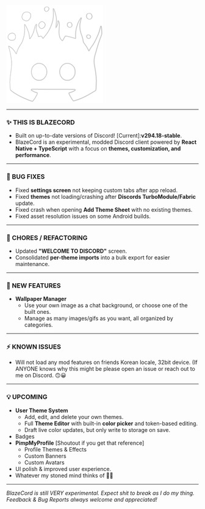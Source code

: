 ![BlazeCord](https://raw.githubusercontent.com/BlazeCordMod/BlazeCord/refs/heads/main/src/assets/ic_blazecord.png)


---

### ✨ THIS IS BLAZECORD
- Built on up-to-date versions of Discord! [Current]:**v294.18-stable**.
- BlazeCord is an experimental, modded Discord client powered by **React Native + TypeScript** with a focus on **themes, customization, and performance**.

---

### 🐞 BUG FIXES
- Fixed **settings screen** not keeping custom tabs after app reload.
- Fixed **themes** not loading/crashing after **Discords TurboModule/Fabric** update.
- Fixed crash when opening **Add Theme Sheet** with no existing themes.
- Fixed asset resolution issues on some Android builds.

---

### 🔨 CHORES / REFACTORING
- Updated **"WELCOME TO DISCORD"** screen.
- Consolidated **per-theme imports** into a bulk export for easier maintenance.
---

### 🚀 NEW FEATURES
- **Wallpaper Manager**
  - Use your own image as a chat background, or choose one of the built ones.
  - Manage as many images/gifs as you want, all organized by categories.
---

### ⚡ KNOWN ISSUES
- Will not load any mod features on friends Korean locale, 32bit device. (If ANYONE knows why this might be please open an issue or reach out to me on Discord. 🙃😀

---

### 💡 UPCOMING
- **User Theme System**
  - Add, edit, and delete your own themes.
  - Full **Theme Editor** with built-in **color picker** and token-based editing.
  - Draft live color updates, but only write to storage on save.
- Badges
- **PimpMyProfile** [Shoutout if you get that reference]
  - Profile Themes & Effects
  - Custom Banners
  - Custom Avatars
- UI polish & improved user experience.
- Whatever my stoned mind thinks of 🤷‍♂️

---

*BlazeCord is still VERY experimental. Expect shit to break as I do my thing. Feedback & Bug Reports always welcome and appreciated!*
